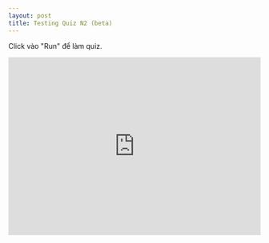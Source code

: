 ```yaml
---
layout: post
title: Testing Quiz N2 (beta)
---
```

Click vào "Run" để làm quiz.
<p>
<iframe src="https://trinket.io/embed/python3/cf873d5838?outputOnly=true" width="100%" height="356" frameborder="0" marginwidth="0" marginheight="0" allowfullscreen></iframe>
</p>